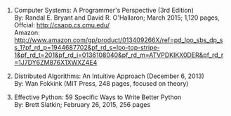 1. Computer Systems: A Programmer's Perspective (3rd Edition)
<br>By: Randal E. Bryant and David R. O'Hallaron; March 2015; 1,120 pages, 
<br>Offcial: http://csapp.cs.cmu.edu/
<br>Amazon: http://www.amazon.com/gp/product/013409266X/ref=pd_lpo_sbs_dp_ss_1?pf_rd_p=1944687702&pf_rd_s=lpo-top-stripe-1&pf_rd_t=201&pf_rd_i=0136108040&pf_rd_m=ATVPDKIKX0DER&pf_rd_r=1J7DY6ZM876X1XWXZ4E4

2. Distributed Algorithms: An Intuitive Approach (December 6, 2013)
<br>By: Wan Fokkink (MIT Press, 248 pages, focused on theory)

3. Effective Python: 59 Specific Ways to Write Better Python
<br>By: Brett Slatkin; February 26, 2015, 256 pages


